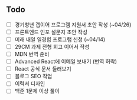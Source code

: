 ## Todo
- [ ] 경기청년 갭이어 프로그램 지원서 초안 작성 (~04/26)
- [ ] 프론트엔드 인포 설문지 초안 작성
- [ ] 미래 내일 일경험 프로그램 신청 (~04/14)
- [ ] 29CM 과제 전형 회고 이어서 작성
- [ ] MDN 번역 준비
- [ ] Advanced React에 이메일 보내기 (번역 허락)
- [ ] React 공식 문서 둘러보기
- [ ] 블로그 SEO 작업
- [ ] 이력서 디자인
- [ ] 백준 1문제 이상 풀이